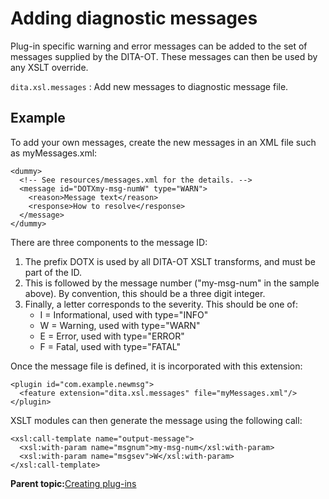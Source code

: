 # Adding diagnostic messages

Plug-in specific warning and error messages can be added to the set of messages supplied by the DITA-OT. These messages can then be used by any XSLT override.

`dita.xsl.messages`
:   Add new messages to diagnostic message file.

## Example

To add your own messages, create the new messages in an XML file such as myMessages.xml:

```
<dummy>
  <!-- See resources/messages.xml for the details. -->
  <message id="DOTXmy-msg-numW" type="WARN">
    <reason>Message text</reason>
    <response>How to resolve</response>
  </message>
</dummy>
```

There are three components to the message ID:

1.  The prefix DOTX is used by all DITA-OT XSLT transforms, and must be part of the ID.
2.  This is followed by the message number \("my-msg-num" in the sample above\). By convention, this should be a three digit integer.
3.  Finally, a letter corresponds to the severity. This should be one of:
    -   I = Informational, used with type="INFO"
    -   W = Warning, used with type="WARN"
    -   E = Error, used with type="ERROR"
    -   F = Fatal, used with type="FATAL"

Once the message file is defined, it is incorporated with this extension:

```
<plugin id="com.example.newmsg">
  <feature extension="dita.xsl.messages" file="myMessages.xml"/>
</plugin>
```

XSLT modules can then generate the message using the following call:

```
<xsl:call-template name="output-message">
  <xsl:with-param name="msgnum">my-msg-num</xsl:with-param>
  <xsl:with-param name="msgsev">W</xsl:with-param>
</xsl:call-template>

```

**Parent topic:**[Creating plug-ins](../dev_ref/plugins-overview.md)

